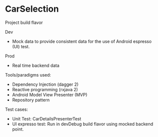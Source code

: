 # CarSelection

Project build flavor

Dev 
  - Mock data to provide consistent data for the use of Android espresso (UI) test.

Prod
  - Real time backend data
  
Tools/paradigms used:
  - Dependency Injection (dagger 2)
  - Reactive programming (rxjava 2)
  - Android Model View Presenter (MVP)
  - Repository pattern
  
Test cases:
  - Unit Test: CarDetailsPresenterTest
  - UI expresso test: Run in devDebug build flavor using mocked backend point.
